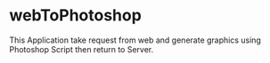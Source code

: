 # webToPhotoshop
This Application take request from web and generate graphics using Photoshop Script then return to Server.
